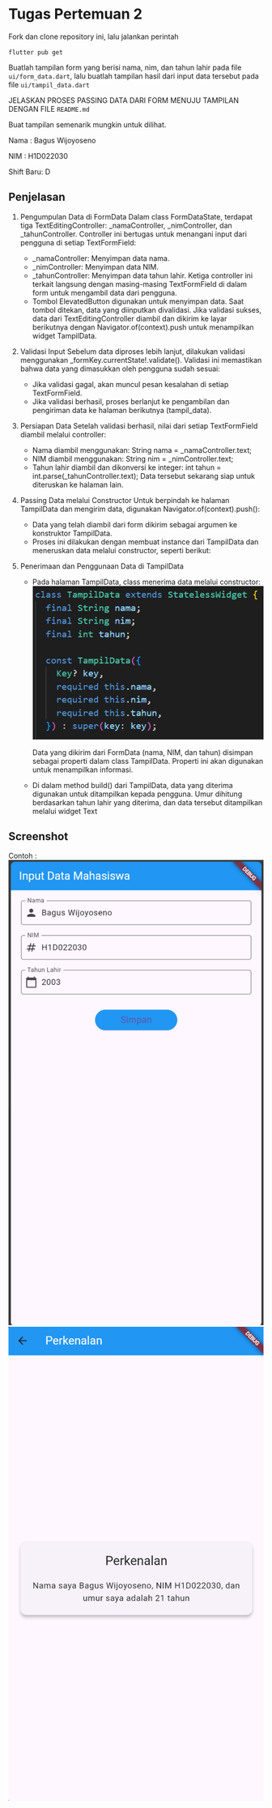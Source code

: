 # Tugas Pertemuan 2

Fork dan clone repository ini, lalu jalankan perintah 
```
flutter pub get
```
Buatlah tampilan form yang berisi nama, nim, dan tahun lahir pada file `ui/form_data.dart`, lalu buatlah tampilan hasil dari input data tersebut pada file `ui/tampil_data.dart`

JELASKAN PROSES PASSING DATA DARI FORM MENUJU TAMPILAN DENGAN FILE `README.md`

Buat tampilan semenarik mungkin untuk dilihat.


Nama : Bagus Wijoyoseno

NIM : H1D022030

Shift Baru: D

## Penjelasan
1. Pengumpulan Data di FormData
    Dalam class FormDataState, terdapat tiga TextEditingController: _namaController, _nimController, dan _tahunController. Controller ini bertugas untuk menangani input dari pengguna di setiap TextFormField:
    - _namaController: Menyimpan data nama.
    - _nimController: Menyimpan data NIM.
    - _tahunController: Menyimpan data tahun lahir.
    Ketiga controller ini terkait langsung dengan masing-masing TextFormField di dalam form untuk mengambil data dari pengguna.
    - Tombol ElevatedButton digunakan untuk menyimpan data. Saat tombol ditekan, data yang diinputkan divalidasi. Jika validasi sukses, data dari TextEditingController diambil dan dikirim ke layar berikutnya dengan Navigator.of(context).push untuk menampilkan widget TampilData.

2. Validasi Input
    Sebelum data diproses lebih lanjut, dilakukan validasi menggunakan _formKey.currentState!.validate(). Validasi ini memastikan bahwa data yang dimasukkan oleh pengguna sudah sesuai:
    - Jika validasi gagal, akan muncul pesan kesalahan di setiap TextFormField.
    - Jika validasi berhasil, proses berlanjut ke pengambilan dan pengiriman data ke halaman berikutnya (tampil_data).

3. Persiapan Data
    Setelah validasi berhasil, nilai dari setiap TextFormField diambil melalui controller:
    - Nama diambil menggunakan: String nama = _namaController.text;
    - NIM diambil menggunakan: String nim = _nimController.text;
    - Tahun lahir diambil dan dikonversi ke integer: int tahun = int.parse(_tahunController.text);
    Data tersebut sekarang siap untuk diteruskan ke halaman lain.

4. Passing Data melalui Constructor
    Untuk berpindah ke halaman TampilData dan mengirim data, digunakan Navigator.of(context).push():
    - Data yang telah diambil dari form dikirim sebagai argumen ke konstruktor TampilData.
    - Proses ini dilakukan dengan membuat instance dari TampilData dan meneruskan data melalui constructor, seperti berikut:

5. Penerimaan dan Penggunaan Data di TampilData
    - Pada halaman TampilData, class menerima data melalui constructor:
      ![Construct](construct.png)
      
      Data yang dikirim dari FormData (nama, NIM, dan tahun) disimpan sebagai properti dalam class TampilData. Properti ini akan digunakan untuk menampilkan informasi.
    - Di dalam method build() dari TampilData, data yang diterima digunakan untuk ditampilkan kepada pengguna. Umur dihitung berdasarkan tahun lahir yang diterima, dan data tersebut ditampilkan melalui widget Text
## Screenshot
Contoh :
![Lampiran Form](form.png)
![Lampiran Hasil](hasil.png)
